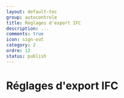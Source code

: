 ```yaml
---
layout: default-toc
group: autocontrole
title: Réglages d'export IFC
description: ...
comments: true
icon: sign-out
category: 2
ordre: 12
status: publish
---
```


# Réglages d'export IFC
